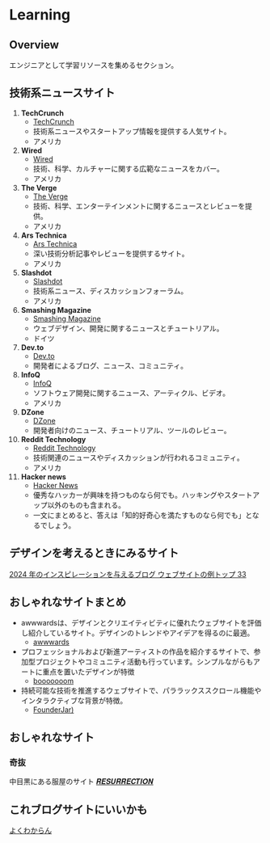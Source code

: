 # Learning

## Overview

エンジニアとして学習リソースを集めるセクション。

## 技術系ニュースサイト

1. **TechCrunch**
   - [TechCrunch](https://techcrunch.com/)
   - 技術系ニュースやスタートアップ情報を提供する人気サイト。
   - アメリカ
2. **Wired**
   - [Wired](https://www.wired.com/)
   - 技術、科学、カルチャーに関する広範なニュースをカバー。
   - アメリカ
3. **The Verge**
   - [The Verge](https://www.theverge.com/)
   - 技術、科学、エンターテインメントに関するニュースとレビューを提供。
   - アメリカ
4. **Ars Technica**
   - [Ars Technica](https://arstechnica.com/)
   - 深い技術分析記事やレビューを提供するサイト。
   - アメリカ
5. **Slashdot**
   - [Slashdot](https://slashdot.org/)
   - 技術系ニュース、ディスカッションフォーラム。
   - アメリカ
6. **Smashing Magazine**
   - [Smashing Magazine](https://www.smashingmagazine.com/)
   - ウェブデザイン、開発に関するニュースとチュートリアル。
   - ドイツ
7. **Dev.to**
   - [Dev.to](https://dev.to/)
   - 開発者によるブログ、ニュース、コミュニティ。
8. **InfoQ**
   - [InfoQ](https://www.infoq.com/)
   - ソフトウェア開発に関するニュース、アーティクル、ビデオ。
   - アメリカ
9. **DZone**
   - [DZone](https://dzone.com/)
   - 開発者向けのニュース、チュートリアル、ツールのレビュー。
10. **Reddit Technology**
    - [Reddit Technology](https://www.reddit.com/r/technology/)
    - 技術関連のニュースやディスカッションが行われるコミュニティ。
    - アメリカ
11. **Hacker news**
    - [Hacker News](https://news.ycombinator.com/)
    - 優秀なハッカーが興味を持つものなら何でも。ハッキングやスタートアップ以外のものも含まれる。
    - 一文にまとめると、答えは「知的好奇心を満たすものなら何でも」となるでしょう。

## デザインを考えるときにみるサイト

[2024 年のインスピレーションを与えるブログ ウェブサイトの例トップ 33](https://10web.io/blog/blog-website-examples/)

## おしゃれなサイトまとめ

- awwwardsは、デザインとクリエイティビティに優れたウェブサイトを評価し紹介しているサイト。デザインのトレンドやアイデアを得るのに最適。
  - [awwwards](https://www.awwwards.com/sites/doze)
- プロフェッショナルおよび新進アーティストの作品を紹介するサイトで、参加型プロジェクトやコミュニティ活動も行っています。シンプルながらもアートに重点を置いたデザインが特徴
  - [booooooom](https://www.booooooom.com/)
- 持続可能な技術を推進するウェブサイトで、パララックススクロール機能やインタラクティブな背景が特徴。
  - [FounderJar)](https://www.founderjar.com/inspiration/award-winning-website-examples/)

## おしゃれなサイト

### 奇抜

中目黒にある服屋のサイト
[𝑹𝑬𝑺𝑼𝑹𝑹𝑬𝑪𝑻𝑰𝑶𝑵](https://www.resurrection-allhandmade.com/)

## これブログサイトにいいかも

[よくわからん](https://www.measured.guide/)
